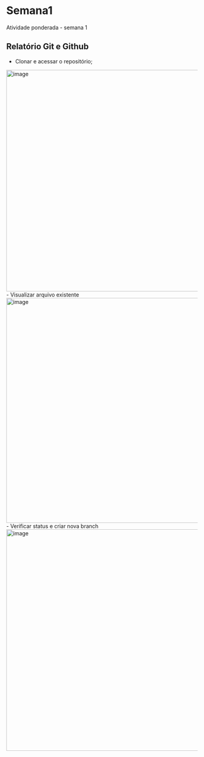 # Semana1
Atividade ponderada - semana 1

## Relatório Git e Github 
- Clonar e acessar o repositório;
<img width="582" alt="image" src="https://github.com/eduardagnz/Semana1/assets/99493861/d3e7f4b6-9b41-4499-8b7c-b90ed96529d0">
<br>
- Visualizar arquivo existente 
<img width="591" alt="image" src="https://github.com/eduardagnz/Semana1/assets/99493861/960e7d6e-f7c7-4ab7-b06f-48ffba013e18">
<br>
- Verificar status e criar nova branch 
<img width="582" alt="image" src="https://github.com/eduardagnz/Semana1/assets/99493861/b633362e-7adb-4de0-9ae5-04b30d986adb">
